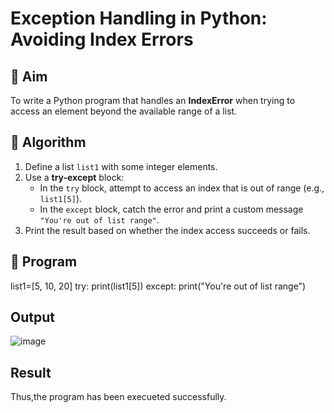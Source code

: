 # Exception Handling in Python: Avoiding Index Errors

## 🎯 Aim
To write a Python program that handles an **IndexError** when trying to access an element beyond the available range of a list.

## 🧠 Algorithm
1. Define a list `list1` with some integer elements.
2. Use a **try-except** block:
   - In the `try` block, attempt to access an index that is out of range (e.g., `list1[5]`).
   - In the `except` block, catch the error and print a custom message `"You're out of list range"`.
3. Print the result based on whether the index access succeeds or fails.

## 🧾 Program
  list1=[5, 10, 20]
  try:
     print(list1[5])
  except:
     print("You're out of list range")
## Output
![image](https://github.com/user-attachments/assets/a0c6ce0e-ff96-4482-8745-60867ddfea8c)

## Result
Thus,the program has been execueted successfully.
